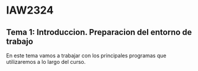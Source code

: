 # IAW2324 
## Tema 1: Introduccion. Preparacion del entorno de trabajo

En este tema vamos a trabajar con los principales programas que
utilizaremos a lo largo del curso.

